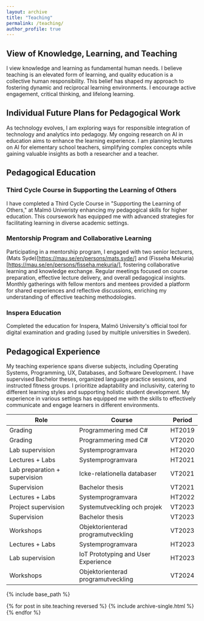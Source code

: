 ```yaml
---
layout: archive
title: "Teaching"
permalink: /teaching/
author_profile: true
---
```


## View of Knowledge, Learning, and Teaching

I view knowledge and learning as fundamental human needs. I believe teaching is an elevated form of learning, and quality education is a collective human responsibility. This belief has shaped my approach to fostering dynamic and reciprocal learning environments. I encourage active engagement, critical thinking, and lifelong learning. 

## Individual Future Plans for Pedagogical Work

As technology evolves, I am exploring ways for responsible integration of technology and analytics into pedagogy. My ongoing research on AI in education aims to enhance the learning experience. I am planning lectures on AI for elementary school teachers, simplifying complex concepts while gaining valuable insights as both a researcher and a teacher.

## Pedagogical Education

### Third Cycle Course in Supporting the Learning of Others
I have completed a Third Cycle Course in "Supporting the Learning of Others," at Malmö Univeristy enhancing my pedagogical skills for higher education. This coursework has equipped me with advanced strategies for facilitating learning in diverse academic settings.

### Mentorship Program and Collaborative Learning
Participating in a mentorship program, I engaged with two senior lecturers, (Mats Syde)[https://mau.se/en/persons/mats.syde/] and (Fisseha Mekuria)[https://mau.se/en/persons/fisseha.mekuria/], fostering collaborative learning and knowledge exchange. Regular meetings focused on course preparation, effective lecture delivery, and overall pedagogical insights. Monthly gatherings with fellow mentors and mentees provided a platform for shared experiences and reflective discussions, enriching my understanding of effective teaching methodologies.

### Inspera Education
Completed the education for Inspera, Malmö University's official tool for digital examination and grading (used by multiple universities in Sweden).

## Pedagogical Experience

My teaching experience spans diverse subjects, including Operating Systems, Programming, UX, Databases, and Software Development. I have supervised Bachelor theses, organized language practice sessions, and instructed fitness groups. I prioritize adaptability and inclusivity, catering to different learning styles and supporting holistic student development. My experience in various settings has equipped me with the skills to effectively communicate and engage learners in different environments.

| Role                   | Course                                      | Period   |
|------------------------|---------------------------------------------|--------|
| Grading                | Programmering med C#                        | HT2019 |
| Grading                | Programmering med C#                        | VT2020 |
| Lab supervision        | Systemprogramvara                           | HT2020 |
| Lectures + Labs        | Systemprogramvara                           | HT2021 |
| Lab preparation + supervision | Icke-relationella databaser        | VT2021 |
| Supervision            | Bachelor thesis                             | VT2021 |
| Lectures + Labs        | Systemprogramvara                           | HT2022 |
| Project supervision    | Systemutveckling och projek                 | VT2023 |
| Supervision            | Bachelor thesis                             | VT2023 |
| Workshops              | Objektorienterad programutveckling          | VT2023 |
| Lectures + Labs        | Systemprogramvara                           | HT2023 |
| Lab supervision        | IoT Prototyping and User Experience         | HT2023 |
| Workshops              | Objektorienterad programutveckling          | VT2024 |

{% include base_path %}

{% for post in site.teaching reversed %}
  {% include archive-single.html %}
{% endfor %}
